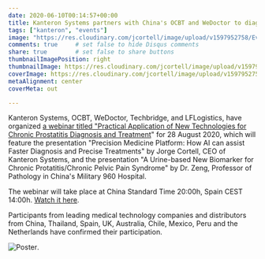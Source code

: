 ```yaml
---
date: 2020-06-10T00:14:57+00:00
title: Kanteron Systems partners with China's OCBT and WeDoctor to diagnose and treat prostatitis
tags: ["kanteron", "events"]
image: "https://res.cloudinary.com/jcortell/image/upload/v1597952758/Events/ProstitisWebinar.png"
comments: true     # set false to hide Disqus comments
share: true        # set false to share buttons
thumbnailImagePosition: right
thumbnailImage: https://res.cloudinary.com/jcortell/image/upload/v1597952758/Events/ProstitisWebinar.png
coverImage: https://res.cloudinary.com/jcortell/image/upload/v1597952758/Events/ProstitisWebinar.png
metaAlignment: center
coverMeta: out

---
```


Kanteron Systems, OCBT, WeDoctor, Techbridge, and LFLogistics, have organized [a webinar titled "Practical Application of New Technologies for Chronic Prostatitis Diagnosis and Treatment](https://hd.guahao.com/u/27793)" for 28 August 2020, which will feature the presentation "Precision Medicine Platform: How AI can assist Faster Diagnosis and Precise Treatments" by Jorge Cortell, CEO of Kanteron Systems, and the presentation "A Urine-based New Biomarker for Chronic Protatitis/Chronic Pelvic Pain Syndrome" by Dr. Zeng, Professor of Pathology in China's Military 960 Hospital.

<!--more-->

The webinar will take place at China Standard Time 20:00h, Spain CEST 14:00h. [Watch it here](https://meeting.knowle.cn/live/index/392264551#/player).

Participants from leading medical technology companies and distributors from China, Thailand, Spain, UK, Australia, Chile, Mexico, Peru and the Netherlands have confirmed their participation.

![Poster](https://kano.guahao.com/p19332664391).
